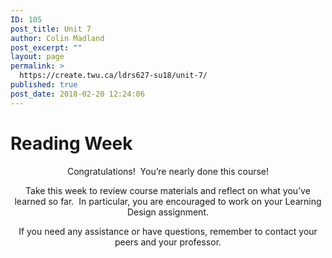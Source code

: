 ```yaml
---
ID: 105
post_title: Unit 7
author: Colin Madland
post_excerpt: ""
layout: page
permalink: >
  https://create.twu.ca/ldrs627-su18/unit-7/
published: true
post_date: 2018-02-20 12:24:06
---
```

<!--themify_builder_static-->

<h1>Reading Week<br /></h1>

<p style="text-align: center">Congratulations!  You&#8217;re nearly done this course!</p>

<p style="text-align: center">Take this week to review course materials and reflect on what you&#8217;ve learned so far.  In particular, you are encouraged to work on your Learning Design assignment.</p>

<p style="text-align: center">If you need any assistance or have questions, remember to contact your peers and your professor.</p>

<!--/themify_builder_static-->